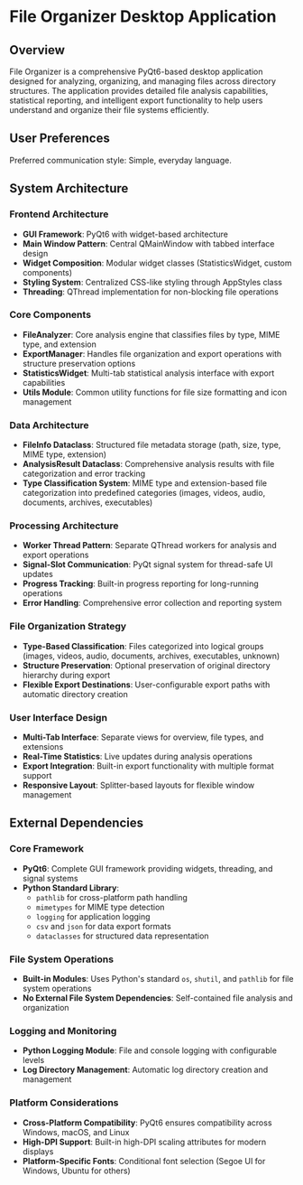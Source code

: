 # File Organizer Desktop Application

## Overview

File Organizer is a comprehensive PyQt6-based desktop application designed for analyzing, organizing, and managing files across directory structures. The application provides detailed file analysis capabilities, statistical reporting, and intelligent export functionality to help users understand and organize their file systems efficiently.

## User Preferences

Preferred communication style: Simple, everyday language.

## System Architecture

### Frontend Architecture
- **GUI Framework**: PyQt6 with widget-based architecture
- **Main Window Pattern**: Central QMainWindow with tabbed interface design
- **Widget Composition**: Modular widget classes (StatisticsWidget, custom components)
- **Styling System**: Centralized CSS-like styling through AppStyles class
- **Threading**: QThread implementation for non-blocking file operations

### Core Components
- **FileAnalyzer**: Core analysis engine that classifies files by type, MIME type, and extension
- **ExportManager**: Handles file organization and export operations with structure preservation options
- **StatisticsWidget**: Multi-tab statistical analysis interface with export capabilities
- **Utils Module**: Common utility functions for file size formatting and icon management

### Data Architecture
- **FileInfo Dataclass**: Structured file metadata storage (path, size, type, MIME type, extension)
- **AnalysisResult Dataclass**: Comprehensive analysis results with file categorization and error tracking
- **Type Classification System**: MIME type and extension-based file categorization into predefined categories (images, videos, audio, documents, archives, executables)

### Processing Architecture
- **Worker Thread Pattern**: Separate QThread workers for analysis and export operations
- **Signal-Slot Communication**: PyQt signal system for thread-safe UI updates
- **Progress Tracking**: Built-in progress reporting for long-running operations
- **Error Handling**: Comprehensive error collection and reporting system

### File Organization Strategy
- **Type-Based Classification**: Files categorized into logical groups (images, videos, audio, documents, archives, executables, unknown)
- **Structure Preservation**: Optional preservation of original directory hierarchy during export
- **Flexible Export Destinations**: User-configurable export paths with automatic directory creation

### User Interface Design
- **Multi-Tab Interface**: Separate views for overview, file types, and extensions
- **Real-Time Statistics**: Live updates during analysis operations
- **Export Integration**: Built-in export functionality with multiple format support
- **Responsive Layout**: Splitter-based layouts for flexible window management

## External Dependencies

### Core Framework
- **PyQt6**: Complete GUI framework providing widgets, threading, and signal systems
- **Python Standard Library**: 
  - `pathlib` for cross-platform path handling
  - `mimetypes` for MIME type detection
  - `logging` for application logging
  - `csv` and `json` for data export formats
  - `dataclasses` for structured data representation

### File System Operations
- **Built-in Modules**: Uses Python's standard `os`, `shutil`, and `pathlib` for file system operations
- **No External File System Dependencies**: Self-contained file analysis and organization

### Logging and Monitoring
- **Python Logging Module**: File and console logging with configurable levels
- **Log Directory Management**: Automatic log directory creation and management

### Platform Considerations
- **Cross-Platform Compatibility**: PyQt6 ensures compatibility across Windows, macOS, and Linux
- **High-DPI Support**: Built-in high-DPI scaling attributes for modern displays
- **Platform-Specific Fonts**: Conditional font selection (Segoe UI for Windows, Ubuntu for others)